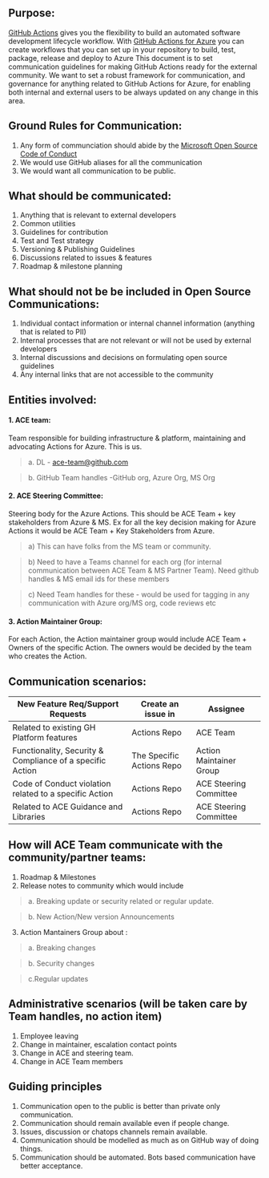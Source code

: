 ## Purpose:
[GitHub Actions](https://docs.github.com/en/actions/learn-github-actions) gives you the flexibility to build an automated software development lifecycle workflow. With [GitHub Actions for Azure](https://docs.microsoft.com/en-gb/azure/developer/github/) you can create workflows that you can set up in your repository to build, test, package, release and deploy to Azure
This document is to set communication guidelines for making GitHub Actions ready for the external community. We want to set a robust framework for communication, and governance for anything related to GitHub Actions for Azure, for enabling both internal and external users to be always updated on any change in this area.

## Ground Rules for Communication:
1. Any form of communciation should abide by the [Microsoft Open Source Code of Conduct](https://opensource.microsoft.com/codeofconduct/)
2. We would use GitHub aliases for all the communication
3. We would want all communication to be public. 

## What should be communicated:
1. Anything that is relevant to external developers
2. Common utilities
3. Guidelines for contribution
4. Test and Test strategy
5. Versioning & Publishing Guidelines
6. Discussions related to issues & features
7. Roadmap & milestone planning

## What should not be be included in Open Source Communications:
1. Individual contact information or internal channel information (anything that is related to PII)
2. Internal processes that are not relevant or will not be used by external developers
3. Internal discussions and decisions on formulating open source guidelines
4. Any internal links that are not accessible to the community

## Entities involved:
#### 1. ACE team:
Team responsible for building infrastructure & platform, maintaining and advocating Actions for Azure. This is us. 
> a. DL - ace-team@github.com

> b. GitHub Team handles -GitHub org, Azure Org, MS Org
  
#### 2. ACE Steering Committee: 
Steering body for the Azure Actions. This should be ACE Team + key stakeholders from Azure & MS. Ex for all the key decision making for Azure Actions it would be ACE Team + Key Stakeholders from Azure.
> a) This can have folks from the MS team or community.

> b) Need to have a Teams channel for each org (for internal communication between ACE Team & MS Partner Team). Need github handles & MS email ids for these members

> c) Need Team handles for these - would be used for tagging in any communication with Azure org/MS org, code reviews etc

#### 3. Action Maintainer Group: 
For each Action, the Action maintainer group would include ACE Team + Owners of the specific Action. The owners would be decided by the team who creates the Action. 

## Communication scenarios:

| New Feature Req/Support Requests      | Create an issue in | Assignee| 
| ----------- | ----------- |------------|
| Related to existing GH Platform features      | Actions Repo       | ACE Team |
| Functionality, Security & Compliance of a specific Action   | The Specific Actions Repo        | Action Maintainer Group |
| Code of Conduct violation related to a specific Action  | Actions Repo | ACE Steering Committee | 
| Related to ACE Guidance and Libraries | Actions Repo | ACE Steering Committee |

## How will ACE Team communicate with the community/partner teams:
1. Roadmap & Milestones
2. Release notes to community which would include
> a. Breaking update or security related or regular update.

> b. New Action/New version Announcements 
3. Action Mantainers Group about :
> a. Breaking changes

> b. Security changes

> c.Regular updates

## Administrative scenarios (will be taken care by Team handles, no action item)
1. Employee leaving
2. Change in maintainer, escalation contact points
3. Change in ACE and steering team.
4. Change in ACE Team members

## Guiding principles
1. Communication open to the public is better than private only communication.
2. Communication should remain available even if people change.
3. Issues, discussion or chatops channels remain available.
4. Communication should be modelled as much as on GitHub way of doing things.
5. Communication should be automated. Bots based communication have better acceptance.
